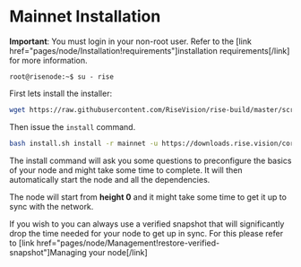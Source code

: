 # Mainnet Installation

**Important**: You must login in your non-root user. Refer to the [link
href="pages/node/Installation!requirements"]installation requirements[/link] for
more information.

```
root@risenode:~$ su - rise
```

First lets install the installer:

```bash
wget https://raw.githubusercontent.com/RiseVision/rise-build/master/scripts/install.sh
```

Then issue the `install` command.

```bash
bash install.sh install -r mainnet -u https://downloads.rise.vision/core/mainnet/latest.tar.gz
```

The install command will ask you some questions to preconfigure the basics of
your node and might take some time to complete. It will then automatically
start the node and all the dependencies.

The node will start from **height 0** and it might take some time to get it up
to sync with the network.

If you wish to you can always use a verified snapshot that will significantly
drop the time needed for your node to get up in sync. For this please refer to [link
href="pages/node/Management!restore-verified-snapshot"]Managing your
node[/link]
